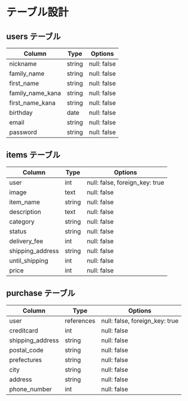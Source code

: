 # テーブル設計

## users テーブル

| Column           | Type   | Options     |
| ---------------- | ------ | ----------- |
| nickname         | string | null: false |
| family_name      | string | null: false |
| first_name       | string | null: false |
| family_name_kana | string | null: false |
| first_name_kana  | string | null: false |
| birthday         | date   | null: false |
| email            | string | null: false |
| password         | string | null: false |

## items テーブル

| Column            | Type       | Options                        |
| ----------------- | ---------- | ------------------------------ |
| user              | int        | null: false, foreign_key: true |
| image             | text       | null: false                    |
| item_name         | string     | null: false                    |
| description       | text       | null: false                    |
| category          | string     | null: false                    |
| status            | string     | null: false                    |
| delivery_fee      | int        | null: false                    |
| shipping_address  | string     | null: false                    |
| until_shipping    | int        | null: false                    |
| price             | int        | null: false                    |

## purchase テーブル

| Column           | Type       | Options                        |
| ---------------- | ---------- | ------------------------------ |
| user             | references | null: false, foreign_key: true |
| creditcard       | int        | null: false                    |
| shipping_address | string     | null: false                    |
| postal_code      | string     | null: false                    |
| prefectures      | string     | null: false                    |
| city             | string     | null: false                    |
| address          | string     | null: false                    |
| phone_number     | int        | null: false                    |
